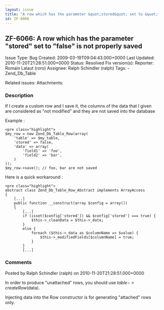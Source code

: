 ```yaml
---
layout: issue
title: "A row which has the parameter &quot;stored&quot; set to &quot;false&quot; is not properly saved"
id: ZF-6066
---
```


ZF-6066: A row which has the parameter "stored" set to "false" is not properly saved
------------------------------------------------------------------------------------

 Issue Type: Bug Created: 2009-03-19T09:04:43.000+0000 Last Updated: 2010-11-20T21:28:51.000+0000 Status: Resolved Fix version(s): 
 Reporter:  Romain Lalaut (roro)  Assignee:  Ralph Schindler (ralph)  Tags: - Zend\_Db\_Table
 
 Related issues: 
 Attachments: 
### Description

If I create a custom row and I save it, the columns of the data that I given are considered as "not modified" and they are not saved into the database

Example :

 
    <pre class="highlight">
    $my_row = new Zend_Db_Table_Row(array(
        'table' => $my_table,
        'stored' => false,
        'data' => array(
            'field1' => 'foo',
            'field2' => 'bar',
        )
    ));
    $my_row->save(); // foo, bar are not saved


Here is a quick workaround :

 
    <pre class="highlight">
    abstract class Zend_Db_Table_Row_Abstract implements ArrayAccess
    {
        [...]
        public function __construct(array $config = array())
        {
            [...]
            if (isset($config['stored']) && $config['stored'] === true) {
                $this->_cleanData = $this->_data;
            }
            else {
                foreach ($this->_data as $columnName => $value) {
                    $this->_modifiedFields[$columnName] = true;
                }
            }
            [...]


 

 

### Comments

Posted by Ralph Schindler (ralph) on 2010-11-20T21:28:51.000+0000

In order to produce "unattached" rows, you should use $table->createRow($data).

Injecting data into the Row constructor is for generating "attached" rows only.

 

 